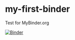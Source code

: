 # my-first-binder
Test for MyBinder.org

[![Binder](https://mybinder.org/badge_logo.svg)](https://mybinder.org/v2/gh/https%3A%2F%2Fmybinder.org%2Fv2%2Fgh%2Fzorwald%2Fmy-first-binder%2FHEAD/HEAD)
